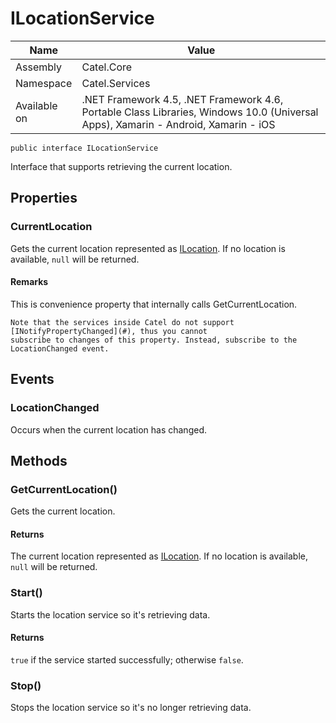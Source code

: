 

# ILocationService

Name|Value
---|---
Assembly|Catel.Core
Namespace|Catel.Services
Available on|.NET Framework 4.5, .NET Framework 4.6, Portable Class Libraries, Windows 10.0 (Universal Apps), Xamarin - Android, Xamarin - iOS

```
public interface ILocationService
```

Interface that supports retrieving the current location.



## Properties

### CurrentLocation

Gets the current location represented as [ILocation](#). If no location is available, ```null``` will be returned.

#### Remarks

This is convenience property that internally calls GetCurrentLocation.
    


    Note that the services inside Catel do not support [INotifyPropertyChanged](#), thus you cannot 
    subscribe to changes of this property. Instead, subscribe to the LocationChanged event.



## Events

### LocationChanged

Occurs when the current location has changed.



## Methods

### GetCurrentLocation()

Gets the current location.

#### Returns

The current location represented as [ILocation](#). If no location is available, ```null``` will be returned.



### Start()

Starts the location service so it's retrieving data.

#### Returns

```true``` if the service started successfully; otherwise ```false```.



### Stop()

Stops the location service so it's no longer retrieving data.



